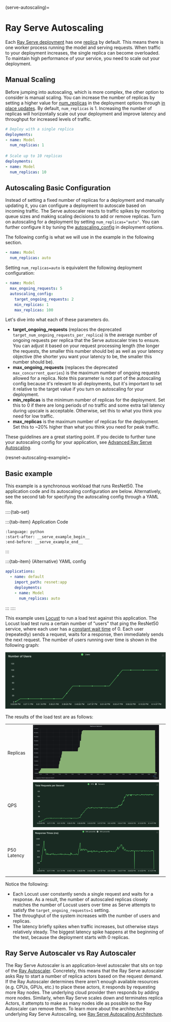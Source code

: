 (serve-autoscaling)=

# Ray Serve Autoscaling

Each [Ray Serve deployment](serve-key-concepts-deployment) has one [replica](serve-architecture-high-level-view) by default. This means there is one worker process running the model and serving requests. When traffic to your deployment increases, the single replica can become overloaded. To maintain high performance of your service, you need to scale out your deployment.

## Manual Scaling

Before jumping into autoscaling, which is more complex, the other option to consider is manual scaling. You can increase the number of replicas by setting a higher value for [num_replicas](serve-configure-deployment) in the deployment options through [in place updates](serve-inplace-updates). By default, `num_replicas` is 1. Increasing the number of replicas will horizontally scale out your deployment and improve latency and throughput for increased levels of traffic.

```yaml
# Deploy with a single replica
deployments:
- name: Model
  num_replicas: 1

# Scale up to 10 replicas
deployments:
- name: Model
  num_replicas: 10
```

## Autoscaling Basic Configuration

Instead of setting a fixed number of replicas for a deployment and manually updating it, you can configure a deployment to autoscale based on incoming traffic. The Serve autoscaler reacts to traffic spikes by monitoring queue sizes and making scaling decisions to add or remove replicas. Turn on autoscaling for a deployment by setting `num_replicas="auto"`. You can further configure it by tuning the [autoscaling_config](../serve/api/doc/ray.serve.config.AutoscalingConfig.rst) in deployment options.

The following config is what we will use in the example in the following section.
```yaml
- name: Model
  num_replicas: auto
```

Setting `num_replicas=auto` is equivalent the following deployment configuration:
```yaml
- name: Model
  max_ongoing_requests: 5
  autoscaling_config:
    target_ongoing_requests: 2
    min_replicas: 1
    max_replicas: 100
```

Let's dive into what each of these parameters do.

* **target_ongoing_requests** (replaces the deprecated `target_num_ongoing_requests_per_replica`) is the average number of ongoing requests per replica that the Serve autoscaler tries to ensure. You can adjust it based on your request processing length (the longer the requests, the smaller this number should be) as well as your latency objective (the shorter you want your latency to be, the smaller this number should be).
* **max_ongoing_requests** (replaces the deprecated `max_concurrent_queries`) is the maximum number of ongoing requests allowed for a replica. Note this parameter is not part of the autoscaling config because it's relevant to all deployments, but it's important to set it relative to the target value if you turn on autoscaling for your deployment.
* **min_replicas** is the minimum number of replicas for the deployment. Set this to 0 if there are long periods of no traffic and some extra tail latency during upscale is acceptable. Otherwise, set this to what you think you need for low traffic.
* **max_replicas** is the maximum number of replicas for the deployment. Set this to ~20% higher than what you think you need for peak traffic.

These guidelines are a great starting point. If you decide to further tune your autoscaling config for your application, see [Advanced Ray Serve Autoscaling](serve-advanced-autoscaling).

(resnet-autoscaling-example)=
## Basic example

This example is a synchronous workload that runs ResNet50. The application code and its autoscaling configuration are below. Alternatively, see the second tab for specifying the autoscaling config through a YAML file.

::::{tab-set}

:::{tab-item} Application Code
```{literalinclude} doc_code/resnet50_example.py
:language: python
:start-after: __serve_example_begin__
:end-before: __serve_example_end__
```
:::

:::{tab-item} (Alternative) YAML config

```yaml
applications:
  - name: default
    import_path: resnet:app
    deployments:
    - name: Model
      num_replicas: auto
```

:::
::::

This example uses [Locust](https://locust.io/) to run a load test against this application. The Locust load test runs a certain number of "users" that ping the ResNet50 service, where each user has a [constant wait time](https://docs.locust.io/en/stable/writing-a-locustfile.html#wait-time-attribute) of 0. Each user (repeatedly) sends a request, waits for a response, then immediately sends the next request. The number of users running over time is shown in the following graph:

![users](https://raw.githubusercontent.com/ray-project/images/master/docs/serve/autoscaling-guide/resnet50_users.png)

The results of the load test are as follows:

|  |  |  |
| -------- | --- | ------- |
| Replicas | <img src="https://raw.githubusercontent.com/ray-project/images/master/docs/serve/autoscaling-guide/resnet50_replicas.png" alt="replicas" width="600"/> |
| QPS | <img src="https://raw.githubusercontent.com/ray-project/images/master/docs/serve/autoscaling-guide/resnet50_rps.png" alt="qps"/> |
| P50 Latency | <img src="https://raw.githubusercontent.com/ray-project/images/master/docs/serve/autoscaling-guide/resnet50_latency.png" alt="latency"/> |

Notice the following:
- Each Locust user constantly sends a single request and waits for a response. As a result, the number of autoscaled replicas closely matches the number of Locust users over time as Serve attempts to satisfy the `target_ongoing_requests=1` setting.
- The throughput of the system increases with the number of users and replicas.
- The latency briefly spikes when traffic increases, but otherwise stays relatively steady. The biggest latency spike happens at the beginning of the test, because the deployment starts with 0 replicas.

## Ray Serve Autoscaler vs Ray Autoscaler

The Ray Serve Autoscaler is an application-level autoscaler that sits on top of the [Ray Autoscaler](cluster-index).
Concretely, this means that the Ray Serve autoscaler asks Ray to start a number of replica actors based on the request demand.
If the Ray Autoscaler determines there aren't enough available resources (e.g. CPUs, GPUs, etc.) to place these actors, it responds by requesting more Ray nodes.
The underlying cloud provider then responds by adding more nodes.
Similarly, when Ray Serve scales down and terminates replica Actors, it attempts to make as many nodes idle as possible so the Ray Autoscaler can remove them. To learn more about the architecture underlying Ray Serve Autoscaling, see [Ray Serve Autoscaling Architecture](serve-autoscaling-architecture).